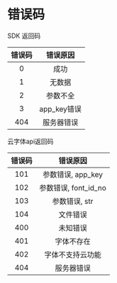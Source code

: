# 错误码

SDK 返回码

| 错误码 |   错误原因  |
|:------:|:-----------:|
|    0   |     成功    |
|    1   |    无数据   |
|    2   |   参数不全  |
|    3   | app_key错误 |
|   404  |  服务器错误 |

云字体api返回码

| 错误码 |       错误原因       |
|:------:|:--------------------:|
|   101  |   参数错误, app_key  |
|   102  | 参数错误, font_id_no |
|   103  |     参数错误, str    |
|   104  |       文件错误       |
|   400  |       未知错误       |
|   401  |      字体不存在      |
|   402  |   字体不支持云功能   |
|   404  |      服务器错误      |

